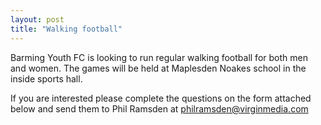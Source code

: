 ```yaml
---
layout: post
title: "Walking football"
---
```


Barming Youth FC is looking to run regular walking football for both men and women.
The games will be held at Maplesden Noakes school in the inside sports hall.

If you are interested please complete the questions on the form attached below and send them to Phil Ramsden at philramsden@virginmedia.com

